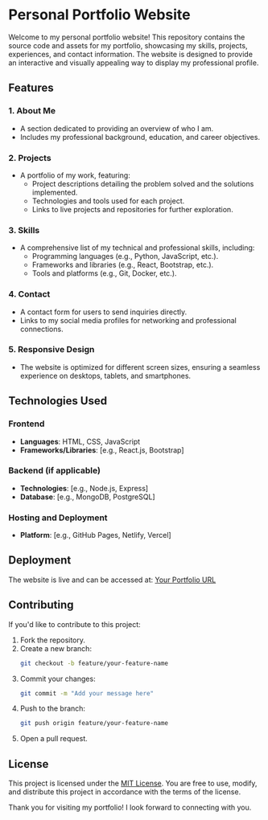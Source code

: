 # Personal Portfolio Website

Welcome to my personal portfolio website! This repository contains the source code and assets for my portfolio, showcasing my skills, projects, experiences, and contact information. The website is designed to provide an interactive and visually appealing way to display my professional profile.

## Features

### 1. **About Me**
- A section dedicated to providing an overview of who I am.
- Includes my professional background, education, and career objectives.

### 2. **Projects**
- A portfolio of my work, featuring:
  - Project descriptions detailing the problem solved and the solutions implemented.
  - Technologies and tools used for each project.
  - Links to live projects and repositories for further exploration.

### 3. **Skills**
- A comprehensive list of my technical and professional skills, including:
  - Programming languages (e.g., Python, JavaScript, etc.).
  - Frameworks and libraries (e.g., React, Bootstrap, etc.).
  - Tools and platforms (e.g., Git, Docker, etc.).

### 4. **Contact**
- A contact form for users to send inquiries directly.
- Links to my social media profiles for networking and professional connections.

### 5. **Responsive Design**
- The website is optimized for different screen sizes, ensuring a seamless experience on desktops, tablets, and smartphones.

## Technologies Used

### Frontend
- **Languages**: HTML, CSS, JavaScript
- **Frameworks/Libraries**: [e.g., React.js, Bootstrap]

### Backend (if applicable)
- **Technologies**: [e.g., Node.js, Express]
- **Database**: [e.g., MongoDB, PostgreSQL]

### Hosting and Deployment
- **Platform**: [e.g., GitHub Pages, Netlify, Vercel]

## Deployment

The website is live and can be accessed at: [Your Portfolio URL](https://piyush06singhal.github.io/Personal-Portfolio-Website/)

## Contributing
If you'd like to contribute to this project:

1. Fork the repository.
2. Create a new branch:
   ```bash
   git checkout -b feature/your-feature-name
   ```
3. Commit your changes:
   ```bash
   git commit -m "Add your message here"
   ```
4. Push to the branch:
   ```bash
   git push origin feature/your-feature-name
   ```
5. Open a pull request.

## License
This project is licensed under the [MIT License](LICENSE). You are free to use, modify, and distribute this project in accordance with the terms of the license.

Thank you for visiting my portfolio! I look forward to connecting with you.
